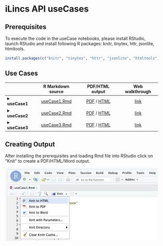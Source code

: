 # iLincs API useCases

## Prerequisites

To execute the code in the useCase notebooks, please install RStudio, launch RStudio and install following R packages: knitr, tinytex, httr, jsonlite, htmltools. 

```R
install.packages(c("knitr", "tinytex", "httr", "jsonlite", "htmltools"))
```

## Use Cases


|               | R Markdown source  | PDF/HTML output  | Web walkthrough |
| ------------- |:------------------:|:----------------:|:---------------:|
| <details><summary><b>useCase1</b></summary>Identifying chemical perturbagens<br>emulating genetic perturbation of MTOR protein</details>  | [useCase1.Rmd](../../../blob/master/useCases/useCase1.Rmd) | [PDF](https://github.com/uc-bd2k/ilincsAPI/blob/master/useCases/useCase1.pdf) / [HTML](http://htmlpreview.github.io/?https://github.com/uc-bd2k/ilincsAPI/blob/master/useCases/useCase1.html) | [link](http://www.ilincs.org/help/useCases/Identifying%20chemical%20perturbagens%20emulating%20genetic%20perturbation%20of%20MTOR%20protein) |
| <details><summary><b>useCase2</b></summary>Mechanism of action analysis via connection<br>to genetic perturbation signatures</details>  | [useCase2.Rmd](../../../blob/master/useCases/useCase2.Rmd) |   [PDF](https://github.com/uc-bd2k/ilincsAPI/blob/master/useCases/useCase2.pdf) / [HTML](http://htmlpreview.github.io/?https://github.com/uc-bd2k/ilincsAPI/blob/master/useCases/useCase2.html) | [link](http://www.ilincs.org/help/useCases/Mechanism%20of%20action%20analysis%20via%20connection%20to%20genetic%20perturbation%20signatures) |
| <details><summary><b>useCase3</b></summary>Proteo-genomics analysis of cancer driver events<br>in breast cancer</details>  | [useCase3.Rmd](../../../blob/master/useCases/useCase3.Rmd) |   [PDF](https://github.com/uc-bd2k/ilincsAPI/blob/master/useCases/useCase3.pdf) / [HTML](http://htmlpreview.github.io/?https://github.com/uc-bd2k/ilincsAPI/blob/master/useCases/useCase3.html) | [link](http://www.ilincs.org/help/useCases/Proteo-genomics%20analysis%20of%20cancer%20driver%20events%20in%20breast%20cancer) |

## Creating Output

After installing the prerequisites and loading Rmd file into RStudio click on "Knit" to create a PDF/HTML/Word output.

![knitting Rmd file](images/knitting.png "Knitting Rmd File")
